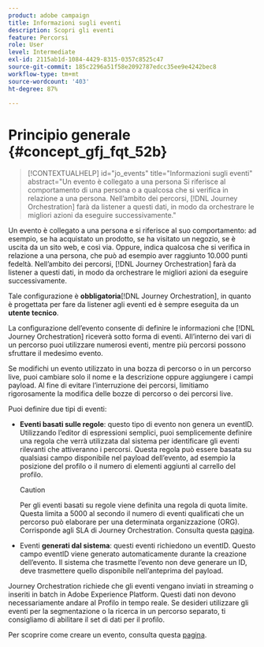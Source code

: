 ```yaml
---
product: adobe campaign
title: Informazioni sugli eventi
description: Scopri gli eventi
feature: Percorsi
role: User
level: Intermediate
exl-id: 2115ab1d-1084-4429-8315-0357c8525c47
source-git-commit: 185c2296a51f58e2092787edcc35ee9e4242bec8
workflow-type: tm+mt
source-wordcount: '403'
ht-degree: 87%

---
```


# Principio generale {#concept_gfj_fqt_52b}

>[!CONTEXTUALHELP]
>id="jo_events"
>title="Informazioni sugli eventi"
>abstract="Un evento è collegato a una persona Si riferisce al comportamento di una persona o a qualcosa che si verifica in relazione a una persona. Nell’ambito dei percorsi, [!DNL Journey Orchestration] farà da listener a questi dati, in modo da orchestrare le migliori azioni da eseguire successivamente."

Un evento è collegato a una persona e si riferisce al suo comportamento: ad esempio, se ha acquistato un prodotto, se ha visitato un negozio, se è uscita da un sito web, e così via. Oppure, indica qualcosa che si verifica in relazione a una persona, che può ad esempio aver raggiunto 10.000 punti fedeltà. Nell’ambito dei percorsi, [!DNL Journey Orchestration] farà da listener a questi dati, in modo da orchestrare le migliori azioni da eseguire successivamente.

Tale configurazione è **obbligatoria**[!DNL Journey Orchestration], in quanto è progettata per fare da listener agli eventi ed è sempre eseguita da un **utente tecnico**.

La configurazione dell’evento consente di definire le informazioni che [!DNL Journey Orchestration] riceverà sotto forma di eventi. All’interno dei vari di un percorso puoi utilizzare numerosi eventi, mentre più percorsi possono sfruttare il medesimo evento.

Se modifichi un evento utilizzato in una bozza di percorso o in un percorso live, puoi cambiare solo il nome e la descrizione oppure aggiungere i campi payload. Al fine di evitare l’interruzione dei percorsi, limitiamo rigorosamente la modifica delle bozze di percorso o dei percorsi live.

Puoi definire due tipi di eventi:

* **Eventi basati sulle regole**: questo tipo di evento non genera un eventID. Utilizzando l’editor di espressioni semplici, puoi semplicemente definire una regola che verrà utilizzata dal sistema per identificare gli eventi rilevanti che attiveranno i percorsi. Questa regola può essere basata su qualsiasi campo disponibile nel payload dell’evento, ad esempio la posizione del profilo o il numero di elementi aggiunti al carrello del profilo.

   >[!CAUTION]
   >
   >Per gli eventi basati su regole viene definita una regola di quota limite. Questa limita a 5000 al secondo il numero di eventi qualificati che un percorso può elaborare per una determinata organizzazione (ORG). Corrisponde agli SLA di Journey Orchestration. Consulta questa [pagina](https://helpx.adobe.com/it/legal/product-descriptions/journey-orchestration.html).

* Eventi **generati dal sistema**: questi eventi richiedono un eventID. Questo campo eventID viene generato automaticamente durante la creazione dell’evento. Il sistema che trasmette l’evento non deve generare un ID, deve trasmettere quello disponibile nell’anteprima del payload.

Journey Orchestration richiede che gli eventi vengano inviati in streaming o inseriti in batch in Adobe Experience Platform. Questi dati non devono necessariamente andare al Profilo in tempo reale. Se desideri utilizzare gli eventi per la segmentazione o la ricerca in un percorso separato, ti consigliamo di abilitare il set di dati per il profilo.

Per scoprire come creare un evento, consulta questa [pagina](../event/about-creating.md).
